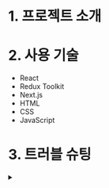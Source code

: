 # 1. 프로젝트 소개

# 2. 사용 기술

- React
- Redux Toolkit
- Next.js
- HTML
- CSS
- JavaScript

# 3. 트러블 슈팅

<details>

  <summary></summary>

  <br />

</details>
